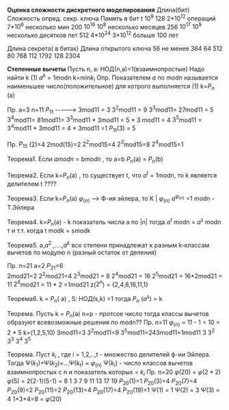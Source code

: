 **Оценка сложности дискретного моделирования**
Длина(бит)    Сложность опред. секр. ключа     Память в бит     t $10^9$ 
128                      2*$10^{12}$ операций                          7*$10^6$                 несколько мин
200                        $10^{16}$                                             $10^8$                     несколько месяцев
256                        $10^{17}$                                             $10^9$                     несколько десятков лет
512                       4*$10^{24}$                                          3*$10^{12}$                 больше 100 лет


Длина секрета( в битах)                               Длина открытого ключа
56                                                                 не менее 384
64                                                                    512
80                                                                    768
112                                                                 1792
128                                                                  2304


**Степенные вычеты**
Пусть n, a: НОД(n,a)=1(взаимнопростые)
Надо найти k
(1) $a^k$ = 1modn    k=min$k_i$ 
Опр. Показателем _a_ по modn называется наименьшее число(положительное) для котрого выполняется (1)
k=$P_n$ (a)

Пр. a=3  n=11
$P_{11}$ ----->
3mod11 = 3
$3^2$mod11 = 9
$3^3$mod11= 27mod11 = 5
$3^4$mod11= 81mod11= $3^3$mod11 * 3mod11 = 5 * 3 mod11 = 4
$3^5$mod11 = $3^4$mod11 * 3mod11 = 4 * 3mod11 =1
$P_{11}$(3) = 5

Пр. $P_{15}$ (2)=4
2mod(15)=2
$2^2$mod15=4
$2^3$mod15=8
$2^4$mod15=1

Теорема1. Если _amodn_ = _bmodn_ , то a=b    $P_n$(a) = $P_n$(b) 

Теорема2. Если k=$P_n$(a) , то существует t, что $a^t$ = 1modn, то k является делителем t ????

Теорема3. Если k=$P_n$(a)    $φ_(n)$ --> Ф-ия эйлера, то K | $φ_(n)$    $a^{φ_(n)}$ =1 modn -   Т.Эйлера

Теорема4. k=$P_n$(a) - k показатель числа a по |n|
тогда $a^t$ modn = $a^s$ modn 
т и т.т. когда t modk = smodk

Теорема5. a,$a^2$ ,....,$a^k$ 
все степени принадлежат к разным k-классам вычетов по модулю n (разный остаток от деления)

Пр. n=21  a=2
$P_{21}$=6             
2mod21=2
$2^2$mod21=4 
$2^3$mod21 = 8
$2^4$mod21 = 16
$2^5$mod21 = 16*2mod21 = 11
$2^6$mod21 = 11 * 2 =1mod21
z($2^n$) = {2,4,8,16,11,1}

Теорема6. k = $P_n$( a)  , S: НОД(s,k) =1
тогда  $P_n$ ($a^s$) = k 

Теорема. Пусть k = $P_n$(a) 
n=p - протсое число 
тогда классы вычетов образуют всевозможные решения по modn??
Пр. n=11
$φ_(n)$ = 11 - 1 = 10 = 2 * 5
k=(1,2,5,10)
3mod11=3
$3^2$mod11=9
$3^5$mod11=243mod11=1mod11
3   $3^2$   $3^3$    $3^4$  $3^5$ 

Теорема. Пуст $k_i$ , где i = 1,2,..,t - множество делителей ф-ии Эйлера.
Тогда Ψ($k_1$)+Ψ($k_2$)+...Ψ($k_t$) = $φ_(n)$
Ψ($k_i$) - число классов вычетов взаимнопростых с n и показатель которых = $k_i$ 
Пр. n=20 $φ(20)$ = $φ(2 * 2)$ $φ(5)$ = 2(2-1)(5-1) = 8
1  3  7  9   11  13  17  19
$P_{20}$(1)=1
$P_{20}$(3)=4
$P_{20}$(7)=4
$P_{20}$(9)=2
$P_{20}$(11)=2
$P_{20}$(13)=4
$P_{20}$(17)=4
$P_{20}$(19)=1
Ψ(1) = 1   Ψ(2) = 3   Ψ(3) = 4    1+3+4=8 = $φ(20)$ 